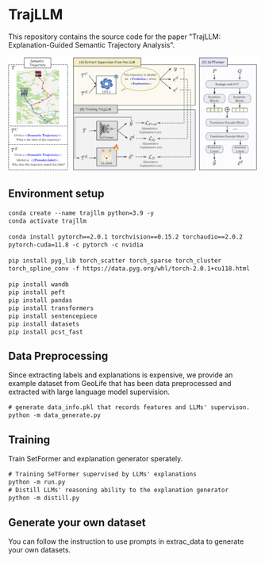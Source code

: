 # TrajLLM

This repository contains the source code for the paper "TrajLLM: Explanation-Guided Semantic Trajectory Analysis".

<img src="figs/chat.png">

## Environment setup
```
conda create --name trajllm python=3.9 -y
conda activate trajllm

conda install pytorch==2.0.1 torchvision==0.15.2 torchaudio==2.0.2 pytorch-cuda=11.8 -c pytorch -c nvidia

pip install pyg_lib torch_scatter torch_sparse torch_cluster torch_spline_conv -f https://data.pyg.org/whl/torch-2.0.1+cu118.html

pip install wandb
pip install peft
pip install pandas
pip install transformers
pip install sentencepiece
pip install datasets
pip install pcst_fast
```
## Data Preprocessing
Since extracting labels and explanations is expensive, we provide an example dataset from GeoLife that has been data preprocessed and extracted with large language model supervision.

```
# generate data_info.pkl that records features and LLMs' supervison.
python -m data_generate.py
```
## Training
Train SetFormer and explanation generator sperately.
```
# Training SeTFormer supervised by LLMs' explanations
python -m run.py
# Distill LLMs' reasoning ability to the explanation generator
python -m distill.py
```
## Generate your own dataset
You can follow the instruction to use prompts in extrac_data to generate your own datasets.
